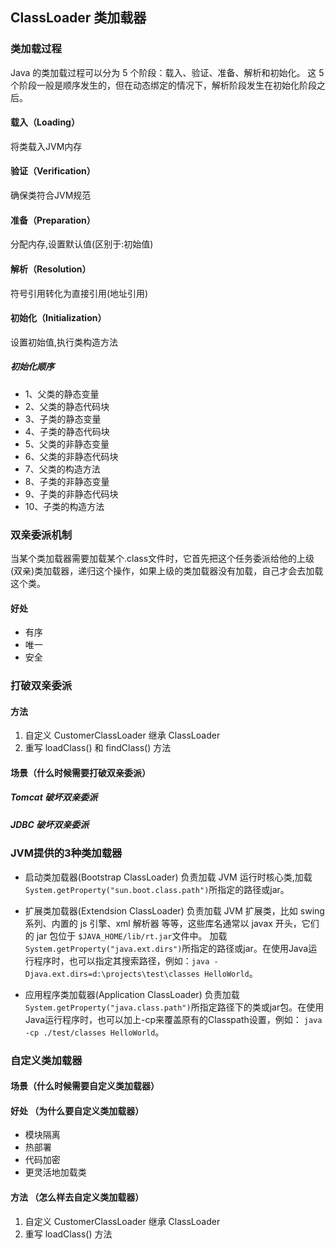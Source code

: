 ClassLoader 类加载器
--------------------------------

### 类加载过程
Java 的类加载过程可以分为 5 个阶段：载入、验证、准备、解析和初始化。
这 5 个阶段一般是顺序发生的，但在动态绑定的情况下，解析阶段发生在初始化阶段之后。
#### 载入（Loading）
将类载入JVM内存

#### 验证（Verification）
确保类符合JVM规范

#### 准备（Preparation）
分配内存,设置默认值(区别于:初始值)

#### 解析（Resolution）
符号引用转化为直接引用(地址引用)

#### 初始化（Initialization）
设置初始值,执行类构造方法

##### 初始化顺序
- 1、父类的静态变量
- 2、父类的静态代码块
- 3、子类的静态变量
- 4、子类的静态代码块
- 5、父类的非静态变量
- 6、父类的非静态代码块
- 7、父类的构造方法
- 8、子类的非静态变量
- 9、子类的非静态代码块
- 10、子类的构造方法


### 双亲委派机制
当某个类加载器需要加载某个.class文件时，它首先把这个任务委派给他的上级(双亲)类加载器，递归这个操作，如果上级的类加载器没有加载，自己才会去加载这个类。
#### 好处
 - 有序
 - 唯一
 - 安全


### 打破双亲委派
#### 方法
1. 自定义 CustomerClassLoader 继承 ClassLoader
2. 重写 loadClass() 和 findClass() 方法

#### 场景（什么时候需要打破双亲委派）

##### Tomcat 破坏双亲委派
##### JDBC 破坏双亲委派

### JVM提供的3种类加载器
 - 启动类加载器(Bootstrap ClassLoader)
	负责加载 JVM 运行时核心类,加载`System.getProperty("sun.boot.class.path")`所指定的路径或jar。

 - 扩展类加载器(Extendsion ClassLoader)
	负责加载 JVM 扩展类，比如 swing 系列、内置的 js 引擎、xml 解析器 等等，这些库名通常以 javax 开头，它们的 jar 包位于 `$JAVA_HOME/lib/rt.jar`文件中。
加载`System.getProperty("java.ext.dirs")`所指定的路径或jar。在使用Java运行程序时，也可以指定其搜索路径，例如：`java -Djava.ext.dirs=d:\projects\test\classes HelloWorld`。

 - 应用程序类加载器(Application ClassLoader)
	负责加载`System.getProperty("java.class.path")`所指定路径下的类或jar包。在使用Java运行程序时，也可以加上-cp来覆盖原有的Classpath设置，例如： `java -cp ./test/classes HelloWorld`。

### 自定义类加载器
#### 场景（什么时候需要自定义类加载器）
#### 好处 （为什么要自定义类加载器）
 - 模块隔离
 - 热部署
 - 代码加密
 - 更灵活地加载类
#### 方法 （怎么样去自定义类加载器）

1. 自定义 CustomerClassLoader 继承 ClassLoader
2. 重写 loadClass() 方法


